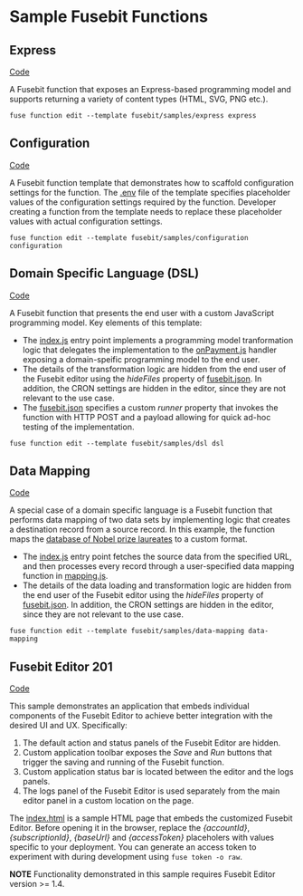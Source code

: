 # Sample Fusebit Functions

## Express

[Code](express)

A Fusebit function that exposes an Express-based programming model and supports returning a variety of content types (HTML, SVG, PNG etc.). 

```
fuse function edit --template fusebit/samples/express express
```

## Configuration

[Code](configuration)

A Fusebit function template that demonstrates how to scaffold configuration settings for the function. The [.env](configuration/.env) file of the template specifies placeholder values of the configuration settings required by the function. Developer creating a function from the template needs to replace these placeholder values with actual configuration settings. 

```
fuse function edit --template fusebit/samples/configuration configuration
```

## Domain Specific Language (DSL)

[Code](dsl)

A Fusebit function that presents the end user with a custom JavaScript programming model. Key elements of this template: 

* The [index.js](dsl/index.js) entry point implements a programming model tranformation logic that delegates the implementation to the [onPayment.js](dsl/onPayment.js) handler exposing a domain-speific programming model to the end user.  
* The details of the transformation logic are hidden from the end user of the Fusebit editor using the *hideFiles* property of [fusebit.json](dsl/fusebit.json). In addition, the CRON settings are hidden in the editor, since they are not relevant to the use case.  
* The [fusebit.json](dsl/fusebit.json) specifies a custom *runner* property that invokes the function with HTTP POST and a payload allowing for quick ad-hoc testing of the implementation.  

```
fuse function edit --template fusebit/samples/dsl dsl
```

## Data Mapping

[Code](data-mapping)

A special case of a domain specific language is a Fusebit function that performs data mapping of two data sets by implementing logic that creates a destination record from a source record. In this example, the function maps the [database of Nobel prize laureates](http://api.nobelprize.org/v1/laureate.json) to a custom format. 

* The [index.js](data-mapping/index.js) entry point fetches the source data from the specified URL, and then processes every record through a user-specified data mapping function in [mapping.js](data-mapping/mapping.js). 
* The details of the data loading and transformation logic are hidden from the end user of the Fusebit editor using the *hideFiles* property of [fusebit.json](data-mapping/fusebit.json). In addition, the CRON settings are hidden in the editor, since they are not relevant to the use case.  

```
fuse function edit --template fusebit/samples/data-mapping data-mapping
```

## Fusebit Editor 201

[Code](editor-201)

This sample demonstrates an application that embeds individual components of the Fusebit Editor to achieve better integration with the desired UI and UX. Specifically: 

1. The default action and status panels of the Fusebit Editor are hidden. 
2. Custom application toolbar exposes the *Save* and *Run* buttons that trigger the saving and running of the Fusebit function. 
3. Custom application status bar is located between the editor and the logs panels. 
4. The logs panel of the Fusebit Editor is used separately from the main editor panel in a custom location on the page. 

The [index.html](editor-201/index.html) is a sample HTML page that embeds the customized Fusebit Editor. Before opening it in the browser, replace the *{accountId}*, *{subscriptionId}*, *{baseUrl}* and *{accessToken}* placeholers with values specific to your deployment. You can generate an access token to experiment with during development using `fuse token -o raw`. 

**NOTE** Functionality demonstrated in this sample requires Fusebit Editor version >= 1.4. 

